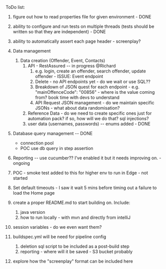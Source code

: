 ToDo list:

1. figure out how to read properties file for given environment  - DONE
   
2. ability to configure and run tests on multiple threads (tests should be written so that they are independent) - DONE

3. ability to automatically assert each page header - screenplay?

4. Data management
   1. Data creation (Offender, Event, Contacts)
      1. API - RestAssured -- in progress @Richard
         1. e.g. login, create an offender, search offender, update offender - ISSUE: Event endpoint
         3. Delete - no API endpoints yet - do we wait or use SQL??
         4. Breakdown of JSON quest for each endpoint - e.g. "mainOffenceCode": "00856" - where is the value coming from? book time with devs to understand
         5. API Request JSON management - do we maintain specific JSONs - what about data randomisation?
      2. Reference Data - do we need to create specific ones just for automation pack? if so, how will we do that? sql injections?
      3. user data (usernames, passwords)  -- enums added - DONE
   
6. Database query management  -- DONE
   - connection pool 
   - POC use db query in step assertion
   
7. Reporting  -- use cucumber??  I've enabled it but it needs improving on. - ongoing

8. POC - smoke test added to this for higher env to run in Edge - not started

9. Set default timeouts - I saw it wait 5 mins before timing out a failure to load the Home page

10. create a proper README.md to start building on. Include:
    1. java version
    2. how to run locally - with mvn and directly from intelliJ
   
11. session variables - do we even want them?

12. buildspec.yml will be need for pipeline config
    1. deletion sql script to be included as a post-build step
    2. reporting - where will it be saved - S3 bucket probably
    
13. explore how the "screenplay" format can be included here

